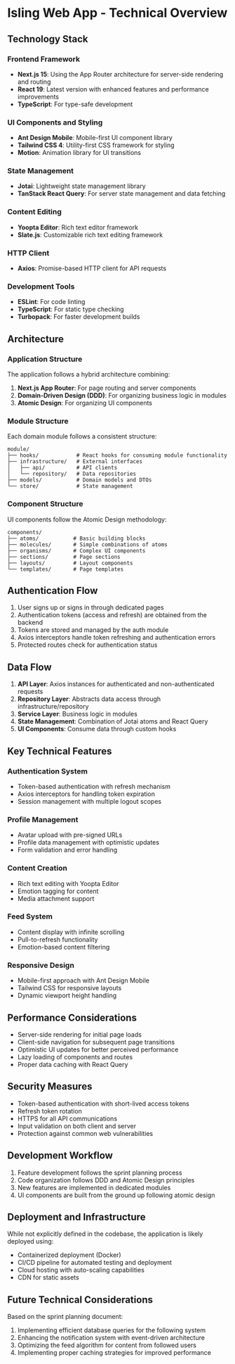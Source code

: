 # Isling Web App - Technical Overview

## Technology Stack

### Frontend Framework

- **Next.js 15**: Using the App Router architecture for server-side rendering and routing
- **React 19**: Latest version with enhanced features and performance improvements
- **TypeScript**: For type-safe development

### UI Components and Styling

- **Ant Design Mobile**: Mobile-first UI component library
- **Tailwind CSS 4**: Utility-first CSS framework for styling
- **Motion**: Animation library for UI transitions

### State Management

- **Jotai**: Lightweight state management library
- **TanStack React Query**: For server state management and data fetching

### Content Editing

- **Yoopta Editor**: Rich text editor framework
- **Slate.js**: Customizable rich text editing framework

### HTTP Client

- **Axios**: Promise-based HTTP client for API requests

### Development Tools

- **ESLint**: For code linting
- **TypeScript**: For static type checking
- **Turbopack**: For faster development builds

## Architecture

### Application Structure

The application follows a hybrid architecture combining:

1. **Next.js App Router**: For page routing and server components
2. **Domain-Driven Design (DDD)**: For organizing business logic in modules
3. **Atomic Design**: For organizing UI components

### Module Structure

Each domain module follows a consistent structure:

```
module/
├── hooks/            # React hooks for consuming module functionality
├── infrastructure/   # External interfaces
│   ├── api/          # API clients
│   └── repository/   # Data repositories
├── models/           # Domain models and DTOs
└── store/            # State management
```

### Component Structure

UI components follow the Atomic Design methodology:

```
components/
├── atoms/           # Basic building blocks
├── molecules/       # Simple combinations of atoms
├── organisms/       # Complex UI components
├── sections/        # Page sections
├── layouts/         # Layout components
└── templates/       # Page templates
```

## Authentication Flow

1. User signs up or signs in through dedicated pages
2. Authentication tokens (access and refresh) are obtained from the backend
3. Tokens are stored and managed by the auth module
4. Axios interceptors handle token refreshing and authentication errors
5. Protected routes check for authentication status

## Data Flow

1. **API Layer**: Axios instances for authenticated and non-authenticated requests
2. **Repository Layer**: Abstracts data access through infrastructure/repository
3. **Service Layer**: Business logic in modules
4. **State Management**: Combination of Jotai atoms and React Query
5. **UI Components**: Consume data through custom hooks

## Key Technical Features

### Authentication System

- Token-based authentication with refresh mechanism
- Axios interceptors for handling token expiration
- Session management with multiple logout scopes

### Profile Management

- Avatar upload with pre-signed URLs
- Profile data management with optimistic updates
- Form validation and error handling

### Content Creation

- Rich text editing with Yoopta Editor
- Emotion tagging for content
- Media attachment support

### Feed System

- Content display with infinite scrolling
- Pull-to-refresh functionality
- Emotion-based content filtering

### Responsive Design

- Mobile-first approach with Ant Design Mobile
- Tailwind CSS for responsive layouts
- Dynamic viewport height handling

## Performance Considerations

- Server-side rendering for initial page loads
- Client-side navigation for subsequent page transitions
- Optimistic UI updates for better perceived performance
- Lazy loading of components and routes
- Proper data caching with React Query

## Security Measures

- Token-based authentication with short-lived access tokens
- Refresh token rotation
- HTTPS for all API communications
- Input validation on both client and server
- Protection against common web vulnerabilities

## Development Workflow

1. Feature development follows the sprint planning process
2. Code organization follows DDD and Atomic Design principles
3. New features are implemented in dedicated modules
4. UI components are built from the ground up following atomic design

## Deployment and Infrastructure

While not explicitly defined in the codebase, the application is likely deployed using:

- Containerized deployment (Docker)
- CI/CD pipeline for automated testing and deployment
- Cloud hosting with auto-scaling capabilities
- CDN for static assets

## Future Technical Considerations

Based on the sprint planning document:

1. Implementing efficient database queries for the following system
2. Enhancing the notification system with event-driven architecture
3. Optimizing the feed algorithm for content from followed users
4. Implementing proper caching strategies for improved performance
